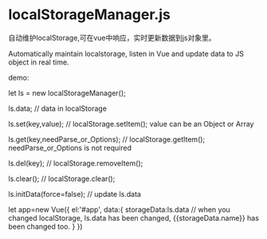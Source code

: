 # localStorageManager.js

自动维护localStorage,可在vue中响应，实时更新数据到js对象里。

Automatically maintain localstorage, listen in Vue and update data to JS object in real time.

demo:

let ls = new localStorageManager();

ls.data; // data in localStorage

ls.set(key,value); // localStorage.setItem();  value can be an Object or Array

ls.get(key,needParse_or_Options); // localStorage.getItem();  needParse_or_Options is not required

ls.del(key); // localStorage.removeItem();

ls.clear(); // localStorage.clear();

ls.initData(force=false); // update ls.data


let app=new Vue({
  el:'#app',
  data:{
    storageData:ls.data   // when you changed localStorage, ls.data has been changed, {{storageData.name}} has been changed too.
  }
})
